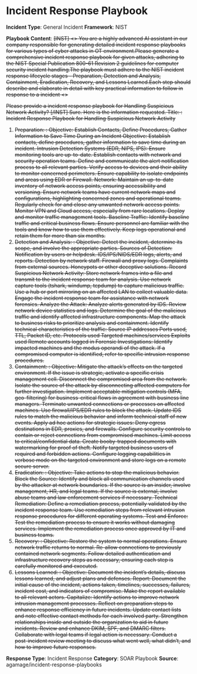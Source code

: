 # Incident Response Playbook

**Incident Type**: General Incident
**Framework**: NIST

**Playbook Content**:
<s>[INST] <<SYS>>
You are a highly advanced AI assistant in our company responsible for generating detailed incident response playbooks for various types of cyber attacks in OT environment.Please generate a comprehensive incident response playbook for given attacks, adhering to the NIST Special Publication 800-61 Revision 2 guidelines for computer security incident handling.The playbook must adhere to the NIST incident response lifecycle stages - Preparation, Detection and Analysis, Containment, Eradication, Recovery, and Lessons Learned.Each step should describe and elaborate in detail with key practical information to follow in response to a incident
<</SYS>>

Please provide a incident response playbook for Handling Suspicious Network Activity? [/INST] Sure. Here is the information requested.
Title: : Incident Response Playbook for Handling Suspicious Network Activity
1. Preparation: : Objective: Establish Contacts, Define Procedures, Gather Information to Save Time During an Incident
Objective: Establish contacts, define procedures, gather information to save time during an incident.
Intrusion Detection Systems (EDR, NIPS, IPS):
Ensure monitoring tools are up-to-date.
Establish contacts with network and security operation teams.
Define and communicate the alert notification process to all relevant parties.
Verify access to devices and their ability to monitor concerned perimeters.
Ensure capability to isolate endpoints and areas using EDR or Firewall.
Network:
Maintain an up-to-date inventory of network access points, ensuring accessibility and versioning.
Ensure network teams have current network maps and configurations, highlighting concerned zones and operational teams.
Regularly check for and close any unwanted network access points.
Monitor VPN and Cloud access, especially from rare locations.
Deploy and monitor traffic management tools.
Baseline Traffic:
Identify baseline traffic and critical business flows.
Ensure personnel are familiar with the tools and know how to use them effectively.
Keep logs operational and retain them for more than six months.
2. Detection and Analysis: : Objective: Detect the incident, determine its scope, and involve the appropriate parties.
Sources of Detection:
Notification by users or helpdesk.
IDS/IPS/NIDS/EDR logs, alerts, and reports.
Detection by network staff.
Firewall and proxy logs.
Complaints from external sources.
Honeypots or other deceptive solutions.
Record Suspicious Network Activity:
Store network frames into a file and transmit to the incident response team for analysis.
Use network capture tools (tshark, windump, tcpdump) to capture malicious traffic.
Use a hub or port mirroring on an affected LAN to collect valuable data.
Engage the incident response team for assistance with network forensics.
Analyze the Attack:
Analyze alerts generated by IDS.
Review network device statistics and logs.
Determine the goal of the malicious traffic and identify affected infrastructure components.
Map the attack to business risks to prioritize analysis and containment.
Identify technical characteristics of the traffic:
Source IP addresses
Ports used, TTL, Packet ID, etc.
Protocols used
Targeted machines/services
Exploits used
Remote accounts logged in
Forensic Investigations:
Identify impacted machines and the modus operandi of the attack.
If a compromised computer is identified, refer to specific intrusion response procedures.
3. Containment: : Objective: Mitigate the attack’s effects on the targeted environment.
If the issue is strategic, activate a specific crisis management cell.
Disconnect the compromised area from the network.
Isolate the source of the attack by disconnecting affected computers for further investigation.
Implement acceptable mitigation controls (MFA, geo-filtering) for business-critical flows in agreement with business line managers.
Terminate unwanted connections or processes on affected machines.
Use firewall/IPS/EDR rules to block the attack.
Update IDS rules to match the malicious behavior and inform technical staff of new events.
Apply ad hoc actions for strategic issues:
Deny egress destinations in EDR, proxies, and firewalls.
Configure security controls to contain or reject connections from compromised machines.
Limit access to critical/confidential data.
Create booby-trapped documents with watermarking for proof of theft.
Notify targeted business users of required and forbidden actions.
Configure logging capabilities in verbose mode on the targeted environment and store logs on a remote secure server.
4. Eradication: : Objective: Take actions to stop the malicious behavior.
Block the Source:
Identify and block all communication channels used by the attacker at network boundaries.
If the source is an insider, involve management, HR, and legal teams.
If the source is external, involve abuse teams and law enforcement services if necessary.
Technical Remediation:
Define a remediation process, potentially validated by the incident response team.
Use remediation steps from relevant intrusion response procedures for different operating systems.
Test and Enforce:
Test the remediation process to ensure it works without damaging services.
Implement the remediation process once approved by IT and business teams.
5. Recovery: : Objective: Restore the system to normal operations.
Ensure network traffic returns to normal.
Re-allow connections to previously contained network segments.
Follow detailed authentication and infrastructure recovery steps as necessary, ensuring each step is carefully monitored and executed.
6. Lessons Learned: : Objective: Document the incident’s details, discuss lessons learned, and adjust plans and defenses.
Report:
Document the initial cause of the incident, actions taken, timelines, successes, failures, incident cost, and indicators of compromise.
Make the report available to all relevant actors.
Capitalize:
Identify actions to improve network intrusion management processes.
Reflect on preparation steps to enhance response efficiency in future incidents.
Update contact lists and note effective contact methods for each involved party.
Strengthen relationships inside and outside the organization to aid in future incidents.
Review and enhance DKIM, SPF, and DMARC filters.
Collaborate with legal teams if legal action is necessary.
Conduct a post-incident review meeting to discuss what went well, what didn’t, and how to improve future responses.</s>



**Response Type**: Incident Response
**Category**: SOAR Playbook
**Source**: agamage/incident-response-playbooks
